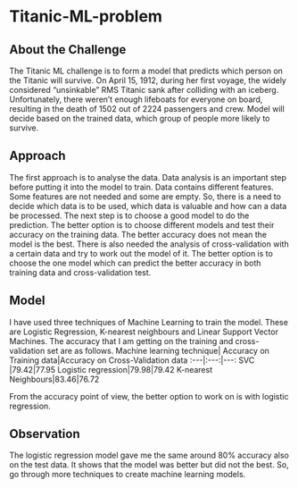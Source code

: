 # Titanic-ML-problem

## About the Challenge

The Titanic ML challenge is to form a model that predicts which person on the Titanic will survive. On April 15, 1912, during her first voyage, the widely considered “unsinkable” RMS Titanic sank after colliding with an iceberg. Unfortunately, there weren’t enough lifeboats for everyone on board, resulting in the death of 1502 out of 2224 passengers and crew. Model will decide based on the trained data, which group of people more likely to survive.

## Approach
The first approach is to analyse the data. Data analysis is an important step before putting it into the model to train. Data contains different features. Some features are not needed and some are empty. So, there is a need to decide which data is to be used, which data is valuable and how can a data be processed. 
The next step is to choose a good model to do the prediction. The better option is to choose different models and test their accuracy on the training data. The better accuracy does not mean the model is the best. There is also needed the analysis of cross-validation with a certain data and try to work out the model of it. The better option is to choose the one model which can predict the better accuracy in both training data and cross-validation test. 

## Model
I have used three techniques of Machine Learning to train the model. These are Logistic Regression, K-nearest neighbours and Linear Support Vector Machines. The accuracy that I am getting on the training and cross-validation set are as follows.
Machine learning technique| Accuracy on Training data|Accuracy on Cross-Validation data
:---|:---:|---:
SVC |79.42|77.95
Logistic regression|79.98|79.42
K-nearest Neighbours|83.46|76.72

From the accuracy point of view, the better option to work on is with logistic regression.
## Observation 

The logistic regression model gave me the same around 80% accuracy also on the test data. It shows that the model was better but did not the best. So, go through more techniques to create machine learning models.  

